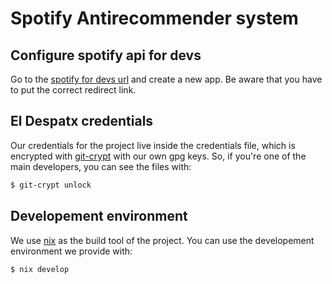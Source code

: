 # Spotify Antirecommender system

## Configure spotify api for devs

Go to the [spotify for devs url](https://developer.spotify.com/dashboard) and create a new app. Be aware that you have to put the correct redirect link.

## El Despatx credentials

Our credentials for the project live inside the credentials file, which is encrypted with [git-crypt](https://github.com/AGWA/git-crypt) with our own gpg keys. So, if you're one of the main developers, you can see the files with:

```bash
$ git-crypt unlock
```

## Developement environment

We use [nix](https://nixos.org/) as the build tool of the project. You can use the developement environment we provide with:

```
$ nix develop
```

